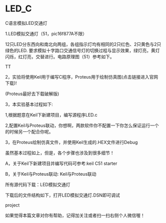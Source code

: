 # LED_C
C语言模拟LED交通灯

1.LED模拟交通灯（51，pic16f877A不限）

12只LED分东西向和南北向两组，各组指示灯均有相同的2只红色、2只黄色与2只绿色的LED. 要求模拟十字路口交通信号灯的切换过程与显示效果，绿灯亮，黄灯闪烁，红灯亮，交替进行。电路原理图（51）参考如下。

TT

 

2，实验将使用Keil用于编写C程序，Proteus用于绘制仿真图(点击链接进入官网下载)!

(Proteus最好去下载破解版)

3，本实验基本过程如下:

1,根据题意在Keil下新建项目，编写源程序LED.c

2,配置Keil与Proteus联动，你想啊，两款软件你不配置一下你怎么保证运行一个的时候另一个配合你呢。

3，在Proteus绘制仿真文件，并使用Keil生成的.HEX文件进行Debug

 

虽然基本过程如上，但是，各个步骤也涉及到很多细节！

A，关于Keil下新建项目并编写代码可参考:keil C51 starter

B，关于Keil与Proteus联动: Keil与Proteus联动

 

所有源代码下载：LED模拟交通灯

下载后的文件结构如下，打开LED模拟交通灯.DSN即可调试

project

如果觉得本篇文章对你有帮助，记得加关注或者扫一扫右侧个人微信喔！
